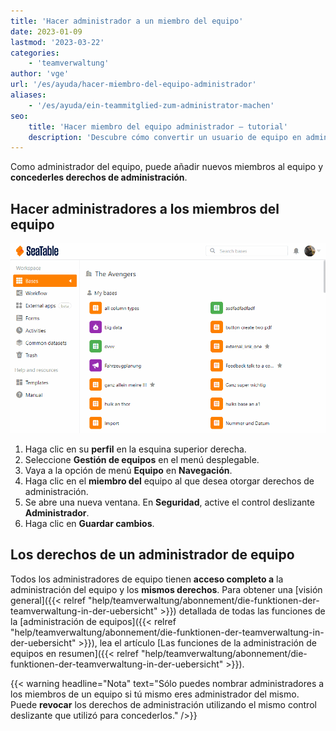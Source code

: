 ```yaml
---
title: 'Hacer administrador a un miembro del equipo'
date: 2023-01-09
lastmod: '2023-03-22'
categories:
    - 'teamverwaltung'
author: 'vge'
url: '/es/ayuda/hacer-miembro-del-equipo-administrador'
aliases:
    - '/es/ayuda/ein-teammitglied-zum-administrator-machen'
seo:
    title: 'Hacer miembro del equipo administrador – tutorial'
    description: 'Descubre cómo convertir un usuario de equipo en administrador en SeaTable y otorgar permisos a través de la gestión del equipo.'
---
```


Como administrador del equipo, puede añadir nuevos miembros al equipo y **concederles derechos de administración**.

## Hacer administradores a los miembros del equipo

![Convertir a un miembro del equipo en administrador](images/Ein-Teammitglied-zum-Administrator-machen.gif)

1. Haga clic en su **perfil** en la esquina superior derecha.
2. Seleccione **Gestión de equipos** en el menú desplegable.
3. Vaya a la opción de menú **Equipo** en **Navegación**.
4. Haga clic en el **miembro del** equipo al que desea otorgar derechos de administración.
5. Se abre una nueva ventana. En **Seguridad**, active el control deslizante **Administrador**.
6. Haga clic en **Guardar cambios**.

## Los derechos de un administrador de equipo

Todos los administradores de equipo tienen **acceso completo a** la administración del equipo y los **mismos derechos**. Para obtener una [visión general]({{< relref "help/teamverwaltung/abonnement/die-funktionen-der-teamverwaltung-in-der-uebersicht" >}}) detallada de todas las funciones de la [administración de equipos]({{< relref "help/teamverwaltung/abonnement/die-funktionen-der-teamverwaltung-in-der-uebersicht" >}}), lea el artículo [Las funciones de la administración de equipos en resumen]({{< relref "help/teamverwaltung/abonnement/die-funktionen-der-teamverwaltung-in-der-uebersicht" >}}).

{{< warning  headline="Nota"  text="Sólo puedes nombrar administradores a los miembros de un equipo si tú mismo eres administrador del mismo. Puede **revocar** los derechos de administración utilizando el mismo control deslizante que utilizó para concederlos." />}}
